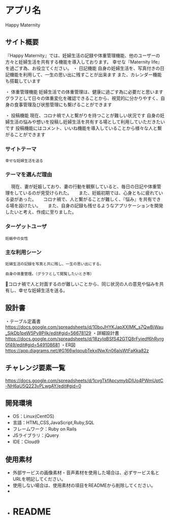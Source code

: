 # アプリ名
  Happy Maternity

## サイト概要
   『Happy Maternity』では、妊婦生活の記録や体重管理機能、他のユーザーの方々と妊婦生活を共有する機能を導入しております。
   幸せな『Maternity life』を過ごす為、お役立てください。
   ・ 日記機能
      自身の妊婦生活を、写真付きの日記機能を利用して、一生の思い出に残すことが出来ます
      また、カレンダー機能も搭載しています

   ・ 体重管理機能
      妊婦生活での体重管理は、健康に過ごす為に必要だと思います
      グラフとして日々の体重変化を確認できることから、視覚的に分かりやすく、自身の食事管理及び状態管理にも繋げることができます

   ・ 投稿機能
      現在、コロナ禍で人と繋がりを持つことが難しい状況です
      自身の妊婦生活の悩みや想いを投稿し妊婦生活を共有する場として利用していただきたいです
      投稿機能にはコメント、いいね機能を導入していることから様々な人と繋がることができます

### サイトテーマ
    幸せな妊婦生活を送る

### テーマを選んだ理由
　  現在、妻が妊娠しており、妻の行動を観察していると、毎日の日記や体重管理をしているのが見受けられた。
　  また、妊娠初期では、心身ともに疲れている姿があった。
　  コロナ禍で、人と繋がることが難しく、『悩み』を共有できる場を設けたい。
　  また、自身の記録も残せるようなアプリケーションを開発したいと考え、作成に至りました。

### ターゲットユーザ
    妊娠中の女性

### 主な利用シーン
    妊婦生活の記録を写真と共に残し、一生の思い出にする。
    
    自身の体重管理。（グラフとして閲覧したいとき等）
    
   コロナ禍で人と対面するのが難しいことから、同じ状況の人の意見や悩みを共有し、幸せな妊婦生活を送る。

## 設計書
   ・テーブル定義書
     https://docs.google.com/spreadsheets/d/10boJHYKJapXXlMK_s7QwBjWau_SjkDb1peW5Pv8Pilk/edit#gid=56678129
   ・詳細設計書
     https://docs.google.com/spreadsheets/d/18zyIqBSfS42GTQ8rFyiedf6hRyrg0f49/edit#gid=549108681
   ・ER図
     https://app.diagrams.net/#G166wIqoubTekxlNwXn06alsWtFaKka82z

## チャレンジ要素一覧
   https://docs.google.com/spreadsheets/d/1cvgTkfApcymybDlUo4PWmUptC-NH6aU5Q223vPLwgAY/edit#gid=0

## 開発環境
- OS：Linux(CentOS)
- 言語：HTML,CSS,JavaScript,Ruby,SQL
- フレームワーク：Ruby on Rails
- JSライブラリ：jQuery
- IDE：Cloud9

## 使用素材
- 外部サービスの画像素材・音声素材を使用した場合は、必ずサービス名とURLを明記してください。
- 使用しない場合は、使用素材の項目をREADMEから削除してください。
-
- # README
